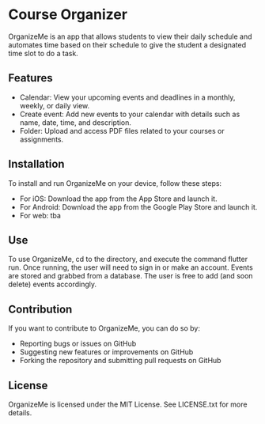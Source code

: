 # Course Organizer

OrganizeMe is an app that allows students to view their daily schedule and automates time based on their schedule to give the student a designated time slot to do a task.

## Features

- Calendar: View your upcoming events and deadlines in a monthly, weekly, or daily view.
- Create event: Add new events to your calendar with details such as name, date, time, and description.
- Folder: Upload and access PDF files related to your courses or assignments.

## Installation

To install and run OrganizeMe on your device, follow these steps:

- For iOS: Download the app from the App Store and launch it.
- For Android: Download the app from the Google Play Store and launch it.
- For web: tba

## Use

To use OrganizeMe, cd to the directory, and execute the command flutter run. Once running, the user will need to sign in or make an account. Events are stored and grabbed from a database. The user is free to add (and soon delete) events accordingly. 

## Contribution

If you want to contribute to OrganizeMe, you can do so by:

- Reporting bugs or issues on GitHub
- Suggesting new features or improvements on GitHub
- Forking the repository and submitting pull requests on GitHub

## License

OrganizeMe is licensed under the MIT License. See LICENSE.txt for more details.
